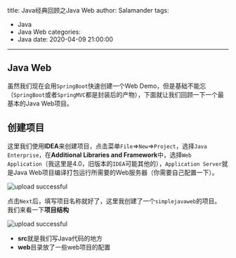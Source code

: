 title: Java经典回顾之Java Web
author: Salamander
tags:
  - Java
  - Java Web
categories:
  - Java
date: 2020-04-09 21:00:00
---
## Java Web
虽然我们现在会用`SpringBoot`快速创建一个Web Demo，但是基础不能忘（`SpringBoot`或者`SpringMVC`都是封装后的产物），下面就让我们回顾一下一个最基本的Java Web项目。

<!-- more -->

## 创建项目
这里我们使用**IDEA**来创建项目，点击菜单`File`=>`New`=>`Project`，选择`Java Enterprise`，在**Additional Libraries and Framework**中，选择`Web Application`（我这里是4.0，旧版本的`IDEA`可能其他的），`Application Server`就是Java Web项目编译打包运行所需要的Web服务器（你需要自己配置一下）。

![upload successful](/images/idea_java_web.png)

点击`Next`后，填写项目名称就好了，这里我创建了一个`simplejavaweb`的项目。  
我们来看一下**项目结构**  

![upload successful](/images/pasted-4.png)   
* **src**就是我们写Java代码的地方
* **web**目录放了一些web项目的配置